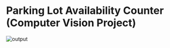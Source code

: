 # Parking Lot Availability Counter (Computer Vision Project)

![output](https://user-images.githubusercontent.com/103622027/229244210-d41a1e83-2885-4424-ab13-2be75779c8f4.gif)
